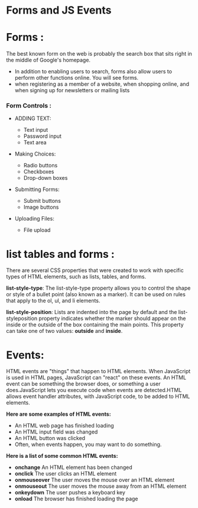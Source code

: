 # Forms and JS Events

# Forms :
 The best known form on the web is probably the search box that sits right in the middle of Google's homepage.
   - In addition to enabling users to search, forms also allow users to perform other functions online. You will see forms.
   - when registering as a member of a website, when shopping online, and when signing up for newsletters or mailing lists

### Form Controls :
  - ADDING TEXT:
     - Text input
     - Password input
     - Text area

  - Making Choices:
    - Radio buttons
    - Checkboxes
    - Drop-down boxes

  - Submitting Forms:
     - Submit buttons
     - Image buttons  

  - Uploading Files:
     - File upload

# list tables and forms :
There are several CSS properties that were created to work with specific types of HTML elements, such as lists, tables, and forms.

**list-style-type**: The list-style-type property allows you to control the shape or style of a bullet point (also known as a marker). It can be used on rules that apply to the ol, ul, and li elements.

**list-style-position**:
Lists are indented into the page by default and the list-styleposition property indicates whether the marker should
appear on the inside or the outside of the box containing the main points. This property can take one of
two values: **outside** and **inside**.



# Events:
HTML events are "things" that happen to HTML elements. When JavaScript is used in HTML pages, JavaScript can "react" on these events. An HTML event can be something the browser does, or something a user does.JavaScript lets you execute code when events are detected.HTML allows event handler attributes, with JavaScript code, to be added to HTML elements.

**Here are some examples of HTML events:**

- An HTML web page has finished loading
- An HTML input field was changed
- An HTML button was clicked
- Often, when events happen, you may want to do something.

**Here is a list of some common HTML events:**
- **onchange**	An HTML element has been changed
- **onclick**	The user clicks an HTML element
- **onmouseover**	The user moves the mouse over an HTML element
- **onmouseout**	The user moves the mouse away from an HTML element
- **onkeydown**	The user pushes a keyboard key
- **onload**	The browser has finished loading the page



